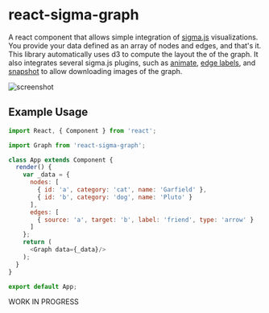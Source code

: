 # react-sigma-graph

A react component that allows simple integration of [sigma.js](http://sigmajs.org/) visualizations. You provide your data defined as an array of nodes and edges, and that's it. This library automatically uses d3 to compute the layout the of the graph. It also integrates several sigma.js plugins, such as [animate](https://github.com/jacomyal/sigma.js/tree/master/plugins/sigma.plugins.animate), [edge labels](https://github.com/jacomyal/sigma.js/tree/master/plugins/sigma.renderers.edgeLabels), and [snapshot](https://github.com/jacomyal/sigma.js/tree/master/plugins/sigma.renderers.snapshot) to allow downloading images of the graph.

![screenshot](https://github.com/yeastgenome/react-sigma-graph/blob/master/react-sigma-graph-screenshot.png?raw=true)

## Example Usage

```js
import React, { Component } from 'react';

import Graph from 'react-sigma-graph';

class App extends Component {
  render() {
    var _data = {
      nodes: [
        { id: 'a', category: 'cat', name: 'Garfield' },
        { id: 'b', category: 'dog', name: 'Pluto' }
      ],
      edges: [
        { source: 'a', target: 'b', label: 'friend', type: 'arrow' }
      ]
    };
    return (
      <Graph data={_data}/>
    );
  }
}

export default App;
```

WORK IN PROGRESS
